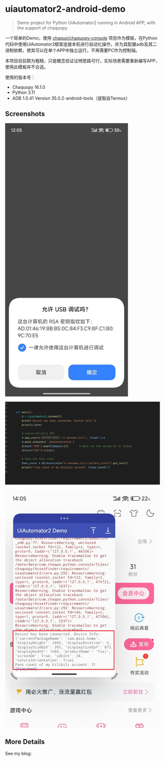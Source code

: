 # uiautomator2-android-demo

> Demo project for Python UiAutomator2 running in Android APP, with the support of chaquopy

一个简单的Demo，使用 [chaquo/chaquopy-console](https://github.com/chaquo/chaquopy-console) 项目作为模板，在Python代码中使用UiAutomator2框架连接本机进行自动化操作，并为其配置adb及其二进制依赖，使其可以在单个APP中独立运行，不再需要PC作为控制端。

本项目目前颇为粗糙，只是概念验证证明思路可行，实际场景需要重新编写APP，使用此模板并不合适。

使用的版本号：

- Chaquopy 16.1.0
- Python 3.11
- ADB 1.0.41 Version 35.0.2-android-tools（提取自Termux）

## Screenshots

<img src="docs/1.jpg" width="400" />

![](docs/2.png)

<img src="docs/3.jpg" width="500" />

## More Details

See my blog: 
